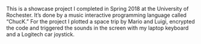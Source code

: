 This is a showcase project I completed in Spring 2018 at the University of Rochester. 
It’s done by a music interactive programming language called “ChucK.” For the project I plotted a space trip by Mario and Luigi, encrypted the code and triggered the sounds in the screen with my laptop keyboard and a Logitech car joystick.  
